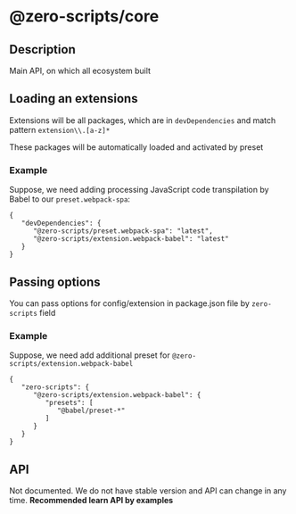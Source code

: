 # @zero-scripts/core

## Description

Main API, on which all ecosystem built

## Loading an extensions

Extensions will be all packages, which are in `devDependencies` and match pattern `extension\\.[a-z]*`

These packages will be automatically loaded and activated by preset

### Example

Suppose, we need adding processing JavaScript code transpilation by Babel to our `preset.webpack-spa`:

```
{
   "devDependencies": {
      "@zero-scripts/preset.webpack-spa": "latest",
      "@zero-scripts/extension.webpack-babel": "latest"
   }
}
```

## Passing options

You can pass options for config/extension in package.json file by `zero-scripts` field

### Example

Suppose, we need add additional preset for `@zero-scripts/extension.webpack-babel`

```
{
   "zero-scripts": {
      "@zero-scripts/extension.webpack-babel": {
         "presets": [
            "@babel/preset-*"
         ]
      }
   }
}
```

## API

Not documented. We do not have stable version and API can change in any time. **Recommended learn API by examples**
